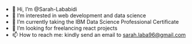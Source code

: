 - 👋 Hi, I’m @Sarah-Lababidi
- 👀 I’m interested in web development and data science
- 🌱 I’m currently taking the IBM Data Science Professional Certificate
- 💞️ I’m looking for freelancing react projects
- 📫 How to reach me: kindly send an email to sarah.laba96@gmail.com

<!---
Sarah-Lababidi/Sarah-Lababidi is a ✨ special ✨ repository because its `README.md` (this file) appears on your GitHub profile.
You can click the Preview link to take a look at your changes.
--->
